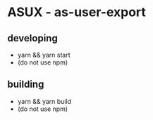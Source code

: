 # ASUX - as-user-export

## developing
* yarn && yarn start
* (do not use npm)

## building
* yarn && yarn build
* (do not use npm)
